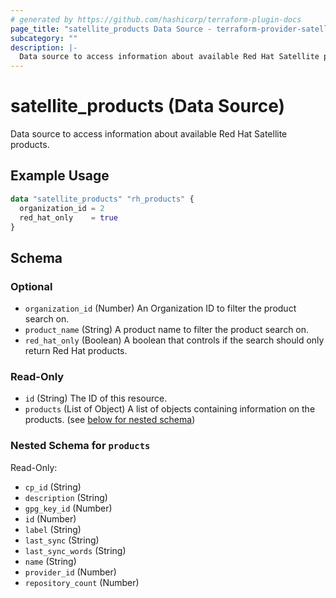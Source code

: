 ```yaml
---
# generated by https://github.com/hashicorp/terraform-plugin-docs
page_title: "satellite_products Data Source - terraform-provider-satellite"
subcategory: ""
description: |-
  Data source to access information about available Red Hat Satellite products.
---
```


# satellite_products (Data Source)

Data source to access information about available Red Hat Satellite products.

## Example Usage

```terraform
data "satellite_products" "rh_products" {
  organization_id = 2
  red_hat_only    = true
}
```

<!-- schema generated by tfplugindocs -->
## Schema

### Optional

- `organization_id` (Number) An Organization ID to filter the product search on.
- `product_name` (String) A product name to filter the product search on.
- `red_hat_only` (Boolean) A boolean that controls if the search should only return Red Hat products.

### Read-Only

- `id` (String) The ID of this resource.
- `products` (List of Object) A list of objects containing information on the products. (see [below for nested schema](#nestedatt--products))

<a id="nestedatt--products"></a>
### Nested Schema for `products`

Read-Only:

- `cp_id` (String)
- `description` (String)
- `gpg_key_id` (Number)
- `id` (Number)
- `label` (String)
- `last_sync` (String)
- `last_sync_words` (String)
- `name` (String)
- `provider_id` (Number)
- `repository_count` (Number)
